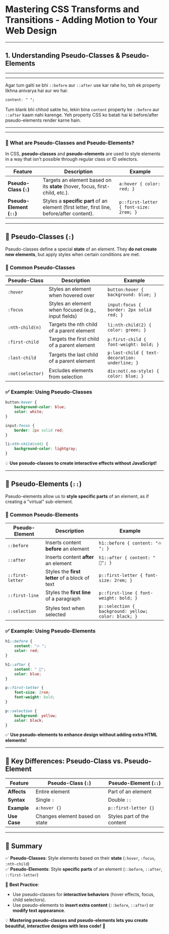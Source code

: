 # **Mastering CSS Transforms and Transitions - Adding Motion to Your Web Design**  

---

## **1. Understanding Pseudo-Classes & Pseudo-Elements**  

---
---
Agar tum galti se bhi `::before` aur `::after` use kar rahe ho, toh ek property likhna anivarya hai aur wo hai:  

```css
content: " ";
```

Tum blank bhi chhod sakte ho, lekin bina `content` property ke `::before` aur `::after` kaam nahi karenge. Yeh property CSS ko batati hai ki before/after pseudo-elements render karne hain.

---
---
### **🔹 What are Pseudo-Classes and Pseudo-Elements?**  
In CSS, **pseudo-classes** and **pseudo-elements** are used to style elements in a way that isn't possible through regular class or ID selectors.  

| Feature | Description | Example |
|---------|------------|---------|
| **Pseudo-Class (`:`)** | Targets an element based on its **state** (hover, focus, first-child, etc.). | `a:hover { color: red; }` |
| **Pseudo-Element (`::`)** | Styles a **specific part** of an element (first letter, first line, before/after content). | `p::first-letter { font-size: 2rem; }` |

---

## **🔹 Pseudo-Classes (`:`)**
Pseudo-classes define a special **state** of an element. They **do not create new elements**, but apply styles when certain conditions are met.

### **📌 Common Pseudo-Classes**
| Pseudo-Class | Description | Example |
|--------------|-------------|---------|
| `:hover` | Styles an element when hovered over | `button:hover { background: blue; }` |
| `:focus` | Styles an element when focused (e.g., input fields) | `input:focus { border: 2px solid red; }` |
| `:nth-child(n)` | Targets the nth child of a parent element | `li:nth-child(2) { color: green; }` |
| `:first-child` | Targets the first child of a parent element | `p:first-child { font-weight: bold; }` |
| `:last-child` | Targets the last child of a parent element | `p:last-child { text-decoration: underline; }` |
| `:not(selector)` | Excludes elements from selection | `div:not(.no-style) { color: blue; }` |

### **✅ Example: Using Pseudo-Classes**
```css
button:hover {
    background-color: blue;
    color: white;
}

input:focus {
    border: 2px solid red;
}

li:nth-child(odd) {
    background-color: lightgray;
}
```
💡 **Use pseudo-classes to create interactive effects without JavaScript!**

---

## **🔹 Pseudo-Elements (`::`)**
Pseudo-elements allow us to **style specific parts** of an element, as if creating a "virtual" sub-element.

### **📌 Common Pseudo-Elements**
| Pseudo-Element | Description | Example |
|---------------|-------------|---------|
| `::before` | Inserts content **before** an element | `h1::before { content: "🔥 "; }` |
| `::after` | Inserts content **after** an element | `h1::after { content: " 🚀"; }` |
| `::first-letter` | Styles the **first letter** of a block of text | `p::first-letter { font-size: 2rem; }` |
| `::first-line` | Styles the **first line** of a paragraph | `p::first-line { font-weight: bold; }` |
| `::selection` | Styles text when selected | `p::selection { background: yellow; color: black; }` |

### **✅ Example: Using Pseudo-Elements**
```css
h1::before {
    content: "🔥 ";
    color: red;
}

h1::after {
    content: " 🚀";
    color: blue;
}

p::first-letter {
    font-size: 2rem;
    font-weight: bold;
}

p::selection {
    background: yellow;
    color: black;
}
```
✅ **Use pseudo-elements to enhance design without adding extra HTML elements!**

---

## **🎯 Key Differences: Pseudo-Class vs. Pseudo-Element**
| Feature | Pseudo-Class (`:`) | Pseudo-Element (`::`) |
|---------|--------------------|----------------------|
| **Affects** | Entire element | Part of an element |
| **Syntax** | Single `:` | Double `::` |
| **Example** | `a:hover {}` | `p::first-letter {}` |
| **Use Case** | Changes element based on state | Styles part of the content |

---

## **🚀 Summary**
✅ **Pseudo-Classes**: Style elements based on their **state** (`:hover`, `:focus`, `:nth-child`)  
✅ **Pseudo-Elements**: Style **specific parts** of an element (`::before`, `::after`, `::first-letter`)  

🎨 **Best Practice**:  
- Use pseudo-classes for **interactive behaviors** (hover effects, focus, child selectors).  
- Use pseudo-elements to **insert extra content** (`::before`, `::after`) or **modify text appearance**.  

💡 **Mastering pseudo-classes and pseudo-elements lets you create beautiful, interactive designs with less code!** 🚀
